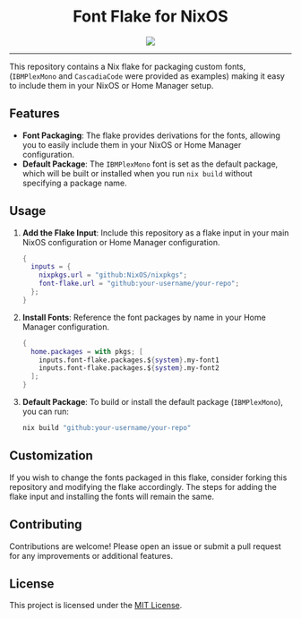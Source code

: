 <div align="center">
    <h1>Font Flake for NixOS</h1>
    <img src="https://camo.githubusercontent.com/6c587786c40763574c1a811ef06e3c7aa93f0daacec04b672e12243c4b066847/68747470733a2f2f6275696c74776974686e69782e6f72672f62616467652e737667"/>
</div>

<hr>

This repository contains a Nix flake for packaging custom fonts, (`IBMPlexMono` and `CascadiaCode` were provided as examples) making it easy to include them in your NixOS or Home Manager setup.

## Features

- **Font Packaging**: The flake provides derivations for the fonts, allowing you to easily include them in your NixOS or Home Manager configuration.
- **Default Package**: The `IBMPlexMono` font is set as the default package, which will be built or installed when you run `nix build` without specifying a package name.

## Usage

1. **Add the Flake Input**: Include this repository as a flake input in your main NixOS configuration or Home Manager configuration.

   ```nix
   {
     inputs = {
       nixpkgs.url = "github:NixOS/nixpkgs";
       font-flake.url = "github:your-username/your-repo";
     };
   }
   ```

1. **Install Fonts**: Reference the font packages by name in your Home Manager configuration.

   ```nix
   {
     home.packages = with pkgs; [
       inputs.font-flake.packages.${system}.my-font1
       inputs.font-flake.packages.${system}.my-font2
     ];
   }
   ```

1. **Default Package**: To build or install the default package (`IBMPlexMono`), you can run:

   ```sh
   nix build "github:your-username/your-repo"
   ```

## Customization

If you wish to change the fonts packaged in this flake, consider forking this repository and modifying the flake accordingly. The steps for adding the flake input and installing the fonts will remain the same.

## Contributing

Contributions are welcome! Please open an issue or submit a pull request for any improvements or additional features.

## License

This project is licensed under the [MIT License](LICENSE).
